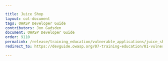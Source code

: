```yaml
---

title: Juice Shop
layout: col-document
tags: OWASP Developer Guide
contributors: Jon Gadsden
document: OWASP Developer Guide
order: 9110
permalink: /release/training_education/vulnerable_applications/juice_shop/
redirect_to: https://devguide.owasp.org/07-training-education/01-vulnerable-apps/01-juice-shop/

---
```

